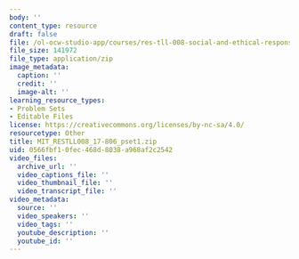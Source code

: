 ```yaml
---
body: ''
content_type: resource
draft: false
file: /ol-ocw-studio-app/courses/res-tll-008-social-and-ethical-responsibilities-of-computing-serc/mit_restll008_17-806_pset12.zip
file_size: 141972
file_type: application/zip
image_metadata:
  caption: ''
  credit: ''
  image-alt: ''
learning_resource_types:
- Problem Sets
- Editable Files
license: https://creativecommons.org/licenses/by-nc-sa/4.0/
resourcetype: Other
title: MIT_RESTLL008_17-806_pset1.zip
uid: 0566fbf1-0fec-468d-8038-a968af2c2542
video_files:
  archive_url: ''
  video_captions_file: ''
  video_thumbnail_file: ''
  video_transcript_file: ''
video_metadata:
  source: ''
  video_speakers: ''
  video_tags: ''
  youtube_description: ''
  youtube_id: ''
---
```

